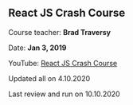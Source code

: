 
## React JS Crash Course

Course teacher: **Brad Traversy**

Date: **Jan 3, 2019**

YouTube: [React JS Crash Course](https://www.youtube.com/watch?v=sBws8MSXN7A)

Updated all on 4.10.2020

Last review and run on 10.10.2020
